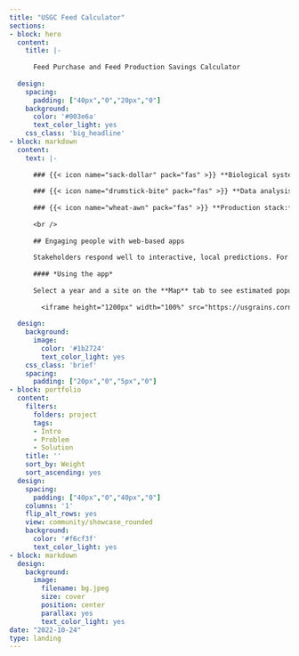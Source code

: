 ```yaml
---
title: "USGC Feed Calculator"
sections:
- block: hero
  content:
    title: |-
    
      Feed Purchase and Feed Production Savings Calculator
      
  design:
    spacing:
      padding: ["40px","0","20px","0"]
    background:
      color: '#003e6a'
      text_color_light: yes
    css_class: 'big_headline'
- block: markdown
  content:
    text: |-
    
      ### {{< icon name="sack-dollar" pack="fas" >}} **Biological system:** Spongy moth, spotted lanternfly
        
      ### {{< icon name="drumstick-bite" pack="fas" >}} **Data analysis:** General additive models, iNaturalist dataset
        
      ### {{< icon name="wheat-awn" pack="fas" >}} **Production stack:** R, Shiny, AWS, Shiny Server, Nginx
      
      <br />
    
      ## Engaging people with web-based apps
      
      Stakeholders respond well to interactive, local predictions. For example, foresters wish to know where and when pests like Spongy moth (*Lymantria dispar*) will appear.
      
      #### *Using the app*
      
      Select a year and a site on the **Map** tab to see estimated population densities for that location and year on the **Population Densities** tab. The <span style="color:#6eb39c">dotted teal line</span> tracks today's date in 2023.
      
        <iframe height="1200px" width="100%" src="https://usgrains.corn-simulator.dev.ecodata.pro/" frameborder="0"></iframe>
      
  design:
    background:
      image:
        color: '#1b2724'
        text_color_light: yes
    css_class: 'brief'
    spacing:
      padding: ["20px","0","5px","0"]
- block: portfolio
  content:
    filters:
      folders: project
      tags:
      - Intro
      - Problem
      - Solution
    title: ''
    sort_by: Weight
    sort_ascending: yes
  design:
    spacing:
      padding: ["40px","0","40px","0"]
    columns: '1'
    flip_alt_rows: yes
    view: community/showcase_rounded
    background:
      color: '#f6cf3f'
      text_color_light: yes
- block: markdown
  design:
    background:
      image:
        filename: bg.jpeg
        size: cover
        position: center
        parallax: yes
        text_color_light: yes
date: "2022-10-24"
type: landing
---
```

